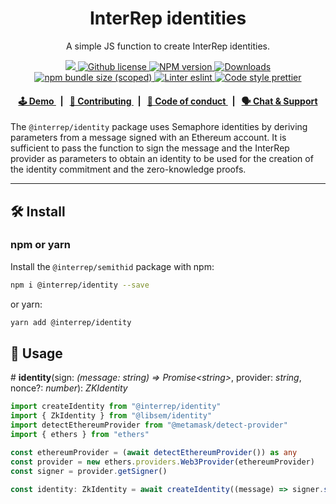 <p align="center">
    <h1 align="center">
        InterRep identities
    </h1>
    <p align="center">A simple JS function to create InterRep identities.</p>
</p>

<p align="center">
    <a href="https://github.com/InterRep">
        <img src="https://img.shields.io/badge/project-InterRep-blue.svg?style=flat-square">
    </a>
    <a href="https://github.com/interrep/interrep.js/blob/main/LICENSE">
        <img alt="Github license" src="https://img.shields.io/github/license/interrep/interrep.js.svg?style=flat-square">
    </a>
    <a href="https://www.npmjs.com/package/@interrep/identity">
        <img alt="NPM version" src="https://img.shields.io/npm/v/@interrep/identity?style=flat-square" />
    </a>
    <a href="https://npmjs.org/package/@interrep/identity">
        <img alt="Downloads" src="https://img.shields.io/npm/dm/@interrep/identity.svg?style=flat-square" />
    </a>
    <a href="https://bundlephobia.com/package/@interrep/identity">
        <img alt="npm bundle size (scoped)" src="https://img.shields.io/bundlephobia/minzip/@interrep/identity" />
    </a>
    <a href="https://eslint.org/">
        <img alt="Linter eslint" src="https://img.shields.io/badge/linter-eslint-8080f2?style=flat-square&logo=eslint" />
    </a>
    <a href="https://prettier.io/">
        <img alt="Code style prettier" src="https://img.shields.io/badge/code%20style-prettier-f8bc45?style=flat-square&logo=prettier" />
    </a>
</p>

<div align="center">
    <h4>
        <a href="https://js.interrep.link/identity">
            🕹 Demo
        </a>
        <span>&nbsp;&nbsp;|&nbsp;&nbsp;</span>
        <a href="https://docs.interrep.link/contributing">
            👥 Contributing
        </a>
        <span>&nbsp;&nbsp;|&nbsp;&nbsp;</span>
        <a href="https://docs.interrep.link/code-of-conduct">
            🤝 Code of conduct
        </a>
        <span>&nbsp;&nbsp;|&nbsp;&nbsp;</span>
        <a href="https://t.me/interrep">
            🗣️ Chat &amp; Support
        </a>
    </h4>
</div>

The `@interrep/identity` package uses Semaphore identities by deriving parameters from a message signed with an Ethereum account. It is sufficient to pass the function to sign the message and the InterRep provider as parameters to obtain an identity to be used for the creation of the identity commitment and the zero-knowledge proofs.

---

## 🛠 Install

### npm or yarn

Install the `@interrep/semithid` package with npm:

```bash
npm i @interrep/identity --save
```

or yarn:

```bash
yarn add @interrep/identity
```

## 📜 Usage

\# **identity**(sign: _(message: string) => Promise\<string\>_, provider: _string_, nonce?: _number_): _ZKIdentity_

```typescript
import createIdentity from "@interrep/identity"
import { ZkIdentity } from "@libsem/identity"
import detectEthereumProvider from "@metamask/detect-provider"
import { ethers } from "ethers"

const ethereumProvider = (await detectEthereumProvider()) as any
const provider = new ethers.providers.Web3Provider(ethereumProvider)
const signer = provider.getSigner()

const identity: ZkIdentity = await createIdentity((message) => signer.signMessage(message), "twitter")
```

